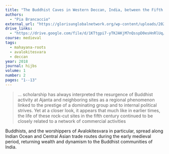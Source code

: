 ```yaml
---
title: "The Buddhist Caves in Western Deccan, India, between the Fifth and Sixth Centuries"
authors:
  - "Pia Brancaccio"
external_url: "https://glorisunglobalnetwork.org/wp-content/uploads/2020/04/hualin1.2_brancaccio.pdf"
drive_links:
  - "https://drive.google.com/file/d/1KTtgpi7-yTKJAKjM7nQsspD0esHnRlUq/view?usp=sharing"
course: medieval
tags:
  - mahayana-roots
  - avalokitesvara
  - deccan
year: 2018
journal: hijbs
volume: 1
number: 2
pages: "1--13"
---
```


> … scholarship has always interpreted the resurgence of Buddhist activity at Ajanta and neighboring sites as a regional phenomenon linked to the prestige of a dominating group and to internal political strives.
> Yet at a closer look, it appears that much like in earlier times, the life of these rock-cut sites in the fifth century continued to be closely related to a network of commercial activities

Buddhists, and the worshippers of Avalokitesvara in particular, spread along Indian Ocean and Central Asian trade routes during the early medieval period, returning wealth and dynamism to the Buddhist communities of India.
